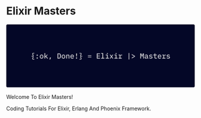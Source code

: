 # Elixir Masters

![Banner](./docs/images/pages/elixir-masters-banner.png)

Welcome To Elixir Masters!

Coding Tutorials For Elixir, Erlang And Phoenix Framework.

<!-- Buy me a coffee -->
<script type="text/javascript" src="https://cdnjs.buymeacoffee.com/1.0.0/button.prod.min.js" data-name="bmc-button" data-slug="anilkulkarni" data-color="#FFDD00" data-emoji=""  data-font="Cookie" data-text="Buy me a coffee" data-outline-color="#000" data-font-color="#000" data-coffee-color="#fff" ></script>